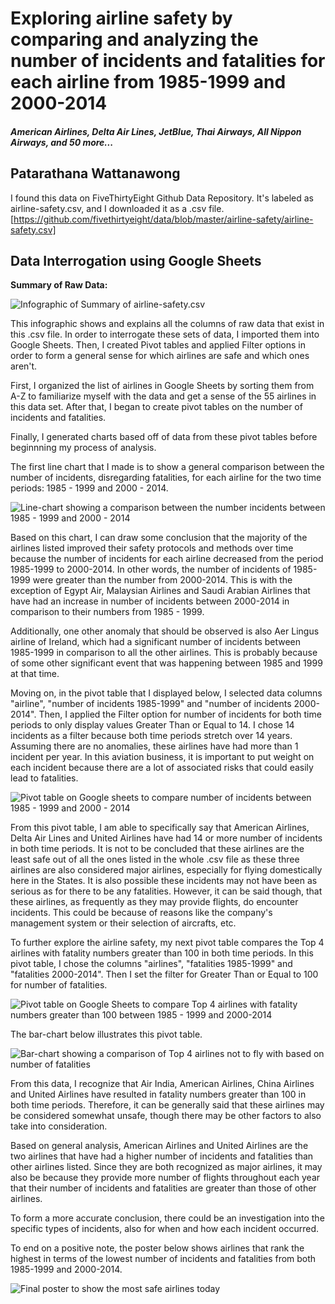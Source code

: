 # Exploring airline safety by comparing and analyzing the number of incidents and fatalities for each airline from 1985-1999 and 2000-2014
##### *American Airlines, Delta Air Lines, JetBlue, Thai Airways, All Nippon Airways, and 50 more...*

## Patarathana Wattanawong

I found this data on FiveThirtyEight Github Data Repository. It's labeled as airline-safety.csv, and I downloaded it as a .csv file.  
[https://github.com/fivethirtyeight/data/blob/master/airline-safety/airline-safety.csv]

## Data Interrogation using Google Sheets 

**Summary of Raw Data:** 

![Infographic of Summary of airline-safety.csv](https://i.imgur.com/TBKTs5O.png) 

This infographic shows and explains all the columns of raw data that exist in this .csv file. In order to interrogate these sets of data, I imported them into Google Sheets. Then, I created Pivot tables and applied Filter options in order to form a general sense for which airlines are safe and which ones aren't. 

First, I organized the list of airlines in Google Sheets by sorting them from A-Z to familiarize myself with the data and get a sense of the 55 airlines in this data set. After that, I began to create pivot tables on the number of incidents and fatalities.

Finally, I generated charts based off of data from these pivot tables before beginnning my process of analysis. 





The first line chart that I made is to show a general comparison between the number of incidents, disregarding fatalities, for each airline for the two time periods: 1985 - 1999 and 2000 - 2014. 



![Line-chart showing a comparison between the number incidents between 1985 - 1999 and 2000 - 2014](https://i.imgur.com/QOq0ikA.png)

Based on this chart, I can draw some conclusion that the majority of the airlines listed improved their safety protocols and methods over time because the number of incidents for each airline decreased from the period 1985-1999 to 2000-2014. In other words, the number of incidents of 1985-1999 were greater than the number from 2000-2014. This is with the exception of Egypt Air, Malaysian Airlines and Saudi Arabian Airlines that have had an increase in number of incidents between 2000-2014 in comparison to their numbers from 1985 - 1999. 

Additionally, one other anomaly that should be observed is also Aer Lingus airline of Ireland, which had a significant number of incidents between 1985-1999 in comparison to all the other airlines. This is probably because of some other significant event that was happening between 1985 and 1999 at that time.  



Moving on, in the pivot table that I displayed below, I selected data columns "airline", "number of incidents 1985-1999" and "number of incidents 2000-2014". Then, I applied the Filter option for number of incidents for both time periods to only display values Greater Than or Equal to 14. I chose 14 incidents as a filter because both time periods stretch over 14 years. Assuming there are no anomalies, these airlines have had more than 1 incident per year. In this aviation business, it is important to put weight on each incident because there are a lot of associated risks that could easily lead to fatalities.                                   

![Pivot table on Google sheets to compare number of incidents between 1985 - 1999 and 2000 - 2014](https://i.imgur.com/ZVcPsmf.png)

From this pivot table, I am able to specifically say that American Airlines, Delta Air Lines and United Airlines have had 14 or more number of incidents in both time periods. It is not to be concluded that these airlines are the least safe out of all the ones listed in the whole .csv file as these three airlines are also considered major airlines, especially for flying domestically here in the States. It is also possible these incidents may not have been as serious as for there to be any fatalities. However, it can be said though, that these airlines, as frequently as they may provide flights, do encounter incidents. This could be because of reasons like the company's management system or their selection of aircrafts, etc.

To further explore the airline safety, my next pivot table compares the Top 4 airlines with fatality numbers greater than 100 in both time periods. In this pivot table, I chose the columns "airlines", "fatalities 1985-1999" and "fatalities 2000-2014". Then I set the filter for Greater Than or Equal to 100 for number of fatalities. 

![Pivot table on Google Sheets to compare Top 4 airlines with fatality numbers greater than 100 between 1985 - 1999 and 2000-2014](https://i.imgur.com/j0woH2z.png)

The bar-chart below illustrates this pivot table.

![Bar-chart showing a comparison of Top 4 airlines not to fly with based on number of fatalities](https://i.imgur.com/RKB2Ide.png) 

From this data, I recognize that Air India, American Airlines, China Airlines and United Airlines have resulted in fatality numbers greater than 100 in both time periods. Therefore, it can be generally said that these airlines may be considered somewhat unsafe, though there may be other factors to also take into consideration. 

Based on general analysis, American Airlines and United Airlines are the two airlines that have had a higher number of incidents and fatalities than other airlines listed. Since they are both recognized as major airlines, it may also be because they provide more number of flights throughout each year that their number of incidents and fatalities are greater than those of other airlines. 

To form a more accurate conclusion, there could be an investigation into the specific types of incidents, also for when and how each incident occurred. 



To end on a positive note, the poster below shows airlines that rank the highest in terms of the lowest number of incidents and fatalities from both 1985-1999 and 2000-2014.


![Final poster to show the most safe airlines today](https://i.imgur.com/hOhRYFl.png)
